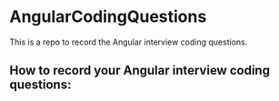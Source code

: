 # AngularCodingQuestions

This is a repo to record the Angular interview coding questions.

## How to record your Angular interview coding questions:
